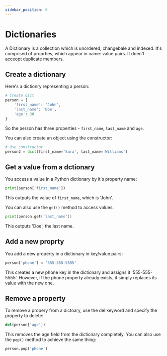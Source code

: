 ```yaml
---
sidebar_position: 6
---
```


# Dictionaries
A Dictionary is a collection which is unordered, changebale and indexed. It's comprised of proprties, which appear in name: value pairs. It doen't acceopt duplicate members.

## Create a dictionary
Here's a dictionry representing a person:
```python title="my-python-app/dictionaries.py"
# Create dict
person = {
    'first_name': 'John',
    'last_name': 'Doe',
    'age': 30
}
```
So the person has three properties - `first_name`, `last_name` and `age`.

You can also create an object using the constructor:
```python title="my-python-app/dictionaries.py"
# Use constructor
person2 = dict(first_name='Sara', last_name='Williams')
```
## Get a value from a dctionary
You access a value in a Python dictionary by it's property name:
```python title="my-python-app/dictionaries.py"
print(person['first_name'])
```
This outputs the value of `first_name`, which is 'John'.

You can also use the `get()` method to access values:
```python title="my-python-app/dictionaries.py"
print(person.get('last_name'))
```
This outputs 'Doe', the last name.

## Add a new proprty
You add a new property in a dictionary in key/value pairs:
```python title="my-python-app/dictionaries.py"
person['phone'] = '555-555-5555'
```
This creates a new phone key in the dictionary and assigns it '555-555-5555'. However, if the phone property already exists, it simply replaces its value with the new one.

## Remove a property
To remove a propery from a dictoary, use the del keyword and specify the property to delete:
```python title="my-python-app/dictionaries.py"
del(person['age'])
```
This removes the age field from the dictionary completely. You can also use the `pop()` method to achieve the same thing:
```python title="my-python-app/dictionaries.py"
person.pop('phone')
```

